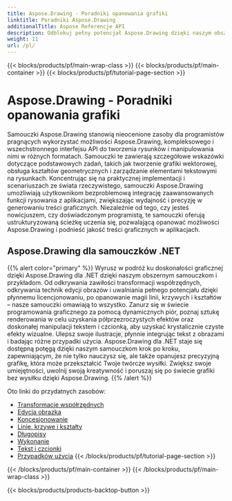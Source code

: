 ```yaml
---
title: Aspose.Drawing - Poradniki opanowania grafiki
linktitle: Poradniki Aspose.Drawing
additionalTitle: Aspose Referencje API
description: Odblokuj pełny potencjał Aspose.Drawing dzięki naszym obszernym samouczkom. Opanuj manipulację grafiką w różnych językach, aby uzyskać lepszą grafikę oprogramowania i wydajność.
weight: 11
url: /pl/
---
```


{{< blocks/products/pf/main-wrap-class >}}
{{< blocks/products/pf/main-container >}}
{{< blocks/products/pf/tutorial-page-section >}}

# Aspose.Drawing - Poradniki opanowania grafiki


Samouczki Aspose.Drawing stanowią nieocenione zasoby dla programistów pragnących wykorzystać możliwości Aspose.Drawing, kompleksowego i wszechstronnego interfejsu API do tworzenia rysunków i manipulowania nimi w różnych formatach. Samouczki te zawierają szczegółowe wskazówki dotyczące podstawowych zadań, takich jak tworzenie grafiki wektorowej, obsługa kształtów geometrycznych i zarządzanie elementami tekstowymi na rysunkach. Koncentrując się na praktycznej implementacji i scenariuszach ze świata rzeczywistego, samouczki Aspose.Drawing umożliwiają użytkownikom bezproblemową integrację zaawansowanych funkcji rysowania z aplikacjami, zwiększając wydajność i precyzję w generowaniu treści graficznych. Niezależnie od tego, czy jesteś nowicjuszem, czy doświadczonym programistą, te samouczki oferują ustrukturyzowaną ścieżkę uczenia się, pozwalającą opanować możliwości Aspose.Drawing i podnieść jakość treści graficznych w aplikacjach.

## Aspose.Drawing dla samouczków .NET
{{% alert color="primary" %}}
Wyrusz w podróż ku doskonałości graficznej dzięki Aspose.Drawing dla .NET dzięki naszym obszernym samouczkom i przykładom. Od odkrywania zawiłości transformacji współrzędnych, odkrywania technik edycji obrazów i uwalniania pełnego potencjału dzięki płynnemu licencjonowaniu, po opanowanie magii linii, krzywych i kształtów – nasze samouczki omawiają to wszystko. Zanurz się w świecie programowania graficznego za pomocą dynamicznych piór, poznaj sztukę renderowania w celu uzyskania półprzezroczystych efektów oraz doskonałej manipulacji tekstem i czcionką, aby uzyskać krystalicznie czyste efekty wizualne. Ulepsz swoje ilustracje, płynnie integrując tekst z obrazami i badając różne przypadki użycia. Aspose.Drawing dla .NET staje się dostępną potęgą dzięki naszym samouczkom krok po kroku, zapewniającym, że nie tylko nauczysz się, ale także opanujesz precyzyjną grafikę, która może przekształcić Twoje twórcze wysiłki. Zwiększ swoje umiejętności, uwolnij swoją kreatywność i poruszaj się po świecie grafiki bez wysiłku dzięki Aspose.Drawing.
{{% /alert %}}

Oto linki do przydatnych zasobów:
 
- [Transformacje współrzędnych](./net/coordinate-transformations/)
- [Edycja obrazka](./net/image-editing/)
- [Koncesjonowanie](./net/licensing/)
- [Linie, krzywe i kształty](./net/lines-curves-and-shapes/)
- [Długopisy](./net/pens/)
- [Wykonanie](./net/rendering/)
- [Tekst i czcionki](./net/text-and-fonts/)
- [Przypadków użycia](./net/use-cases/)
{{< /blocks/products/pf/tutorial-page-section >}}

{{< /blocks/products/pf/main-container >}}
{{< /blocks/products/pf/main-wrap-class >}}

{{< blocks/products/products-backtop-button >}}
